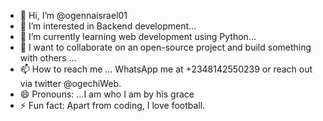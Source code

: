 - 👋 Hi, I’m @ogennaisrael01
- 👀 I’m interested in Backend development...
- 🌱 I’m currently learning web development using Python...
- 💞️ I want to collaborate on an open-source project and build something with others   ...
- 📫 How to reach me ... WhatsApp me at +2348142550239 or reach out via twitter @ogechiWeb.
- 😄 Pronouns: ...I am who I am by his grace 
- ⚡ Fun fact:  Apart from coding, I love football.

<!---
ogennaisrael01/ogennaisrael01 is a ✨ special ✨ repository because its `README.md` (this file) appears on your GitHub profile.
You can click the Preview link to take a look at your changes.
--->

